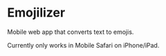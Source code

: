 # Emojilizer

Mobile web app that converts text to emojis.

Currently only works in Mobile Safari on iPhone/iPad.
